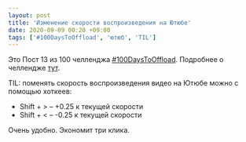 ```yaml
---
layout: post
title: 'Изменение скорости воспроизведения на Ютюбе'
date: 2020-09-09 00:20 +09:00
tags: ['#100DaysToOffload', 'ютюб', 'TIL']
---
```


Это Пост 13 из 100 челленджа [#100DaysToOffload](/tags/#100daystooffload). Подробнее о челлендже [тут](/100-days-to-offload).

TIL: поменять скорость воспроизведения видео на Ютюбе можно с помощью хоткеев:

- Shift + > – +0.25 к текущей скорости
- Shift + < – -0.25 к текущей скорости

Очень удобно. Экономит три клика.
